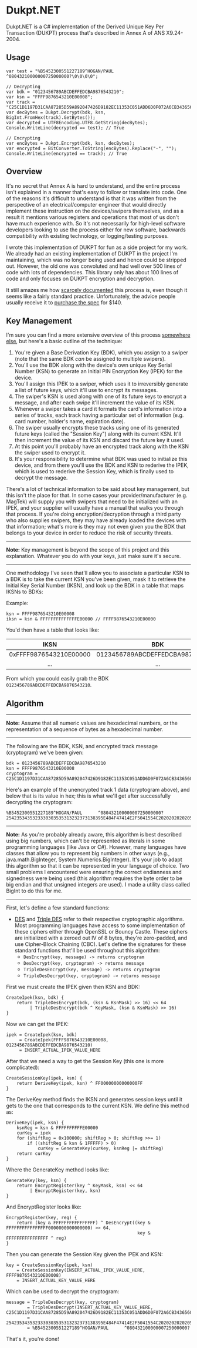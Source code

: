 Dukpt.NET
=========

Dukpt.NET is a C# implementation of the Derived Unique Key Per Transaction (DUKPT) process that's described in Annex A of ANS X9.24-2004.

Usage
-----

```CSharp
var test = "%B5452300551227189^HOGAN/PAUL      ^08043210000000725000000?\0\0\0\0";

// Decrypting
var bdk = "0123456789ABCDEFFEDCBA9876543210";
var ksn = "FFFF9876543210E00008";
var track = "C25C1D1197D31CAA87285D59A892047426D9182EC11353C051ADD6D0F072A6CB3436560B3071FC1FD11D9F7E74886742D9BEE0CFD1EA1064C213BB55278B2F12";
var decBytes = Dukpt.Decrypt(bdk, ksn, BigInt.FromHex(track).GetBytes());
var decrypted = UTF8Encoding.UTF8.GetString(decBytes);
Console.WriteLine(decrypted == test); // True

// Encrypting
var encBytes = Dukpt.Encrypt(bdk, ksn, decBytes);
var encrypted = BitConverter.ToString(encBytes).Replace("-", "");
Console.WriteLine(encrypted == track); // True
```


Overview
--------

It's no secret that Annex A is hard to understand, and the entire process isn't explained in a manner that's easy to follow or translate into code. One of the reasons it's difficult to understand is that it was written from the perspective of an electrical/computer engineer that would directly implement these instruction on the devices/swipers themselves, and as a result it mentions various registers and operations that most of us don't have much experience with. So it's not necessarily for high-level software developers looking to use the process either for new software, backwards compatibility with existing technology, or logging/testing purposes.

I wrote this implementation of DUKPT for fun as a side project for my work. We already had an existing implementation of DUKPT in the project I'm maintaining, which was no longer being used and hence could be stripped out. However, the old one was convoluted and had well over 500 lines of code with lots of dependencies. This library only has about 100 lines of code and only focuses on DUKPT encryption and decryption. 

It still amazes me how [scarcely documented](http://security.stackexchange.com/questions/13309/what-is-the-dukpt-key-derivation-function) this process is, even though it seems like a fairly standard practice. Unfortunately, the advice people usually receive it to [purchase the spec](http://webstore.ansi.org/RecordDetail.aspx?sku=ANSI+X9.24-1%3A2009) for $140.

Key Management
--------------

I'm sure you can find a more extensive overview of this process [somewhere else](http://en.wikipedia.org/wiki/Derived_unique_key_per_transaction#Overview), but here's a basic outline of the technique:

1. You're given a Base Derivation Key (BDK), which you assign to a swiper (note that the same BDK _can_ be assigned to multiple swipers).
2. You'll use the BDK along with the device's own unique Key Serial Number (KSN) to generate an Initial PIN Encryption Key (IPEK) for the device.
3. You'll assign this IPEK to a swiper, which uses it to irreversibly generate a list of future keys, which it'll use to encrypt its messages. 
4. The swiper's KSN is used along with one of its future keys to encrypt a message, and after each swipe it'll increment the value of its KSN.
4. Whenever a swiper takes a card it formats the card's information into a series of tracks, each track having a particular set of information (e.g. card number, holder's name, expiration date). 
5. The swiper usually encrypts these tracks using one of its generated future keys (called the "Session Key") along with its current KSN. It'll then increment the value of its KSN and discard the future key it used.
5. At this point you'll probably have an encrypted track along with the KSN the swiper used to encrypt it.
5. It's your responsibility to determine what BDK was used to initialize this device, and from there you'll use the BDK and KSN to rederive the IPEK, which is used to rederive the Session Key, which is finally used to decrypt the message.

There's a lot of technical information to be said about key management, but this isn't the place for that. In some cases your provider/manufacturer (e.g. MagTek) will supply you with swipers that need to be initialized with an  IPEK, and your supplier will usually have a manual that walks you through that process. If you're doing encryption/decryption through a third party who also supplies swipers, they may have already loaded the devices with that information; what's more is they may not even given you the BDK that belongs to your device in order to reduce the risk of security threats.

***
__Note:__ Key management is beyond the scope of this project and this explanation. Whatever you do with your keys, just make sure it's secure.
***

One methodology I've seen that'll allow you to associate a particular KSN to a BDK is to take the current KSN you've been given, mask it to retrieve the Initial Key Serial Number (IKSN), and look up the BDK in a table that maps IKSNs to BDKs:

Example:
```
ksn = FFFF9876543210E00008
iksn = ksn & FFFFFFFFFFFFFFE00000 // FFFF9876543210E00000
```
You'd then have a table that looks like:

| IKSN                   | BDK                                |
|:----------------------:|:----------------------------------:|
| 0xFFFF9876543210E00000 | 0123456789ABCDEFFEDCBA9876543210 |
| ...                    | ...                                |

From which you could easily grab the BDK `0123456789ABCDEFFEDCBA9876543210`.

Algorithm
---------

***
__Note:__ Assume that all numeric values are hexadecimal numbers, or the representation of a sequence of bytes as a hexadecimal number.
***

The following are the BDK, KSN, and encrypted track message (cryptogram) we've been given:
```
bdk = 0123456789ABCDEFFEDCBA9876543210
ksn = FFFF9876543210E00008
cryptogram = C25C1D1197D31CAA87285D59A892047426D9182EC11353C051ADD6D0F072A6CB3436560B3071FC1FD11D9F7E74886742D9BEE0CFD1EA1064C213BB55278B2F12
```

Here's an example of the unencrypted track 1 data (cryptogram above), and below that is its value in hex; this is what we'll get after successfully decrypting the cryptogram:
```
%B5452300551227189^HOGAN/PAUL      ^08043210000000725000000?
2542353435323330303535313232373138395E484F47414E2F5041554C2020202020205E30383034333231303030303030303732353030303030303F00000000
```

***
__Note:__ As you're probably already aware, this algorithm is best described using big numbers, which can't be represented as literals in some programming languages (like Java or C#). However, many languages have classes that allow you to represent big numbers in other ways (e.g., java.math.BigInteger, System.Numerics.BigInteger). It's your job to adapt this algorithm so that it can be represented in your language of choice. Two small problems I encountered were ensuring the correct endianness and signedness were being used (this algorithm requires the byte order to be big endian and that unsigned integers are used). I made a utility class called BigInt to do this for me.
***

First, let's define a few standard functions:

* [DES](http://en.wikipedia.org/wiki/Data_Encryption_Standard) and [Triple DES](http://en.wikipedia.org/wiki/Triple_DES) refer to their respective cryptographic algorithms. Most programming languages have access to some implementation of these ciphers either through OpenSSL or Bouncy Castle. These ciphers are initialized with a zeroed out IV of 8 bytes, they're zero-padded, and use Cipher-Block Chaining (CBC). Let's define the signatures for these standard functions that'll be used throughout this algorithm:
  * `DesEncrypt(key, message) -> returns cryptogram`
  * `DesDecrypt(key, cryptogram) -> returns message`
  * `TripleDesEncrypt(key, message) -> returns cryptogram`
  * `TripleDesDecrypt(key, cryptogram) -> returns message`

First we must create the IPEK given then KSN and BDK:
```
CreateIpek(ksn, bdk) {
    return TripleDesEncrypt(bdk, (ksn & KsnMask) >> 16) << 64 
         | TripleDesEncrypt(bdk ^ KeyMask, (ksn & KsnMask) >> 16)
}
```

Now we can get the IPEK:
```
ipek = CreateIpek(ksn, bdk)
     = CreateIpek(FFFF9876543210E00008, 0123456789ABCDEFFEDCBA9876543210)
     = INSERT_ACTUAL_IPEK_VALUE_HERE
```

After that we need a way to get the Session Key (this one is more complicated):
```
CreateSessionKey(ipek, ksn) {
    return DeriveKey(ipek, ksn) ^ FF00000000000000FF
}
```

The DeriveKey method finds the IKSN and generates session keys until it gets to the one that corresponds to the current KSN. We define this method as:
```
DeriveKey(ipek, ksn) {
    ksnReg = ksn & FFFFFFFFFFE00000
    curKey = ipek
    for (shiftReg = 0x100000; shiftReg > 0; shiftReg >>= 1)
        if ((shiftReg & ksn & 1FFFFF) > 0)
            curKey = GenerateKey(curKey, ksnReg |= shiftReg)
    return curKey
}
```

Where the GenerateKey method looks like:
```
GenerateKey(key, ksn) {
    return EncryptRegister(key ^ KeyMask, ksn) << 64 
         | EncryptRegister(key, ksn)
}
```
And EncryptRegister looks like:
```
EncryptRegister(key, reg) {
    return (key & FFFFFFFFFFFFFFFF) ^ DesEncrypt((key & FFFFFFFFFFFFFFFF0000000000000000) >> 64, 
                                                  key & FFFFFFFFFFFFFFFF ^ reg)
}
```

Then you can generate the Session Key given the IPEK and KSN:
```
key = CreateSessionKey(ipek, ksn)
    = CreateSessionKey(INSERT_ACTUAL_IPEK_VALUE_HERE, FFFF9876543210E00008)
    = INSERT_ACTUAL_KEY_VALUE_HERE
```

Which can be used to decrypt the cryptogram:
```
message = TripleDesDecrypt(key, cryptogram)
        = TripleDesDecrypt(INSERT_ACTUAL_KEY_VALUE_HERE, C25C1D1197D31CAA87285D59A892047426D9182EC11353C051ADD6D0F072A6CB3436560B3071FC1FD11D9F7E74886742D9BEE0CFD1EA1064C213BB55278B2F12)
        = 2542353435323330303535313232373138395E484F47414E2F5041554C2020202020205E30383034333231303030303030303732353030303030303F00000000
        = %B5452300551227189^HOGAN/PAUL      ^08043210000000725000000?
```

That's it, you're done!
